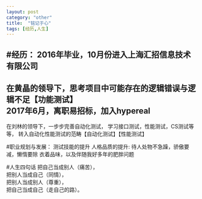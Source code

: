 ```yaml
---
layout: post
category: "other"
title:  "铭记于心"
tags: [经历,人生]
---
```

#经历：
2016年毕业，10月份进入上海汇招信息技术有限公司 
------------------------------------------------
 在黄晶的领导下，思考项目中可能存在的逻辑错误与逻辑不足【功能测试】  
2017年6月，离职易招标，加入hypereal  
---------------------------------------------------
在刘林的领导下，一步步完善自动化测试，
学习接口测试，性能测试，CS测试等等，
转入自动化性能测试的范畴【自动化测试】【性能测试】  
 
#职业规划与发展：
测试技能的提升 
人格品质的提升: 
待人处物不急躁，骄傲要减，懒惰要除 
衣着品味，以及伴随我好多年的肥胖问题 

#人生四句话
把自己当成别人（痛苦），  
把别人当成自己（同情），  
把别人当成别人（尊重），  
把自己当成自己（走自己的路）。 